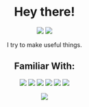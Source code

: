 <h1 align="center">Hey there!</h1>
<p align="center">
  <img src="https://img.shields.io/badge/powered by-oxygen-white?style=for-the-badge&labelColor=4D4D4D"> <img src="https://img.shields.io/badge/powered%20by-coffee-6f4e37?style=for-the-badge&labelColor=4D4D4D"> 
  </p>

<p align="center">I try to make useful things.</p>

<h2 align="center">Familiar With:</h2>

<p align="center">
  
<img src="https://img.shields.io/badge/Python-3776AB?style=for-the-badge&logo=python&logoColor=white"> 
<img src="https://img.shields.io/badge/Batch-4D4D4D?style=for-the-badge&logo=windowsterminal&logoColor=white">
<img src="https://img.shields.io/badge/HTML5-E34F26?style=for-the-badge&logo=html5&logoColor=white">
<img src="https://img.shields.io/badge/CSS3-1572B6?style=for-the-badge&logo=css3&logoColor=white">
<img src="https://img.shields.io/badge/Javascript-f7df1e?style=for-the-badge&logo=javascript&logoColor=black">
<img src="https://img.shields.io/badge/SQL-0064a5?style=for-the-badge&logo=postgresql&logoColor=white">



<p align="center">
  <img src="https://github-readme-stats.vercel.app/api?username=shadowoff09&count_private=true&show_icons=true&theme=dark&hide_border=true&icon_color=FFFFFF&bg_color=4D4D4D&text_color=FFFFFF">
 
  </p>




